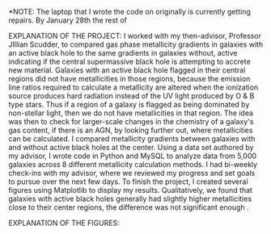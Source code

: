 *NOTE: The laptop that I wrote the code on originally is currently getting repairs. By January 28th the rest of 

EXPLANATION OF THE PROJECT: I worked with my then-advisor, Professor JIllian Scudder, to compared gas phase metallicity gradients in galaxies with an active black hole to the same gradients in galaxies without, active indicating if the central supermassive black hole is attempting to accrete new material. Galaxies with an active black hole flagged in their central regions did not have metallicities in those regions, because the emission line ratios required to calculate a metallicity are altered when the ionization source produces hard radiation instead of the UV light produced by O & B type stars. Thus if a region of a galaxy is flagged as being dominated by non-stellar light, then we do not have metallicities in that region. The idea was then to check for larger-scale changes in the chemistry of a galaxy's gas content, if there is an AGN, by looking further out, where metallicities can be calculated. I compared metallicity gradients between galaxies with and without active black holes at the center. Using a data set authored by my advisor, I wrote code in Python and MySQL to analyze data from 5,000 galaxies across 8 different metallicity calculation methods. I had bi-weekly check-ins with my advisor, where we reviewed my progress and set goals to pursue over the next few days. To finish the project, I created several figures using Matplotlib to display my results. Qualitatively, we found that galaxies with active black holes generally had slightly higher metallicities close to their center regions, the difference was not significant enough .

EXPLANATION OF THE FIGURES: 